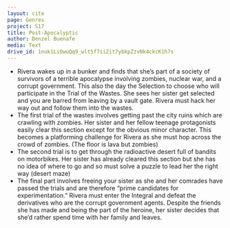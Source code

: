 ```yaml
---
layout: cite
page: Genres
project: S17
title: Post-Apocalyptic
author: Denzel Buenafe
media: Text
drive_id: 1nuk1LiOwuQq9_wlt5f7iiZit7ybkpZzvNk4ckcK1h7s
---
```

- Rivera wakes up in a bunker and finds that she’s part of a society of survivors of a terrible apocalypse involving zombies, nuclear war, and a corrupt government. This also the day the Selection to choose who will participate in the Trial of the Wastes. She sees her sister get selected and you are barred from leaving by a vault gate. Rivera must hack her way out and follow them into the wastes.
- The first trial of the wastes involves getting past the city ruins which are crawling with zombies. Her sister and her fellow teenage protagonists easily clear this section except for the obvious minor character. This becomes a platforming challenge for Rivera as she must hop across the crowd of zombies. (The floor is lava but zombies)
- The second trial is to get through the radioactive desert full of bandits on motorbikes. Her sister has already cleared this section but she has no idea of where to go and so must solve a puzzle to lead her the right way (desert maze)
- The final part involves freeing your sister as she and her comrades have passed the trials and are therefore “prime candidates for experimentation.” Rivera must enter the Integral and defeat the derivatives who are the corrupt government agents. Despite the friends she has made and being the part of the heroine, her sister decides that she’d rather spend time with her family and leaves.
